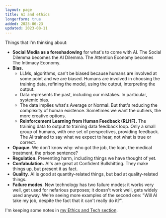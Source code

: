 ```yaml
---
layout: page
title: AI and ethics
longerform: true
added: 2023-06-23
updated: 2023-08-11
---
```


Things that I'm thinking about:

- **Social Media as a foreshadowing** for what's to come with AI. The Social Dilemma becomes the AI Dilemma. The Attention Economy becomes The Intimacy Economy.
- **Bias.** 
	- LLMs, algorithms, can't be biased because humans are involved at some point and we are biased. Humans are involved in choosing the training data, refining the model, using the output, interpreting the output.
	- Data represents the past, including our mistakes. In particular, systemic bias.
	- The data implies what's Average or Normal. But that's reducing the complexity of human existence. Sometimes we want the outliers, the more creative options.
	- **Reinforcement Learning from Human Feedback (RLHF).** The training data to output to training data feedback loop. Only a small group of humans, with one set of perspectives, providing feedback. The AI trained to say what we expect to hear, not what is true or correct.
- **Opaque.** We don’t know why: who got the job, the loan, the medical treatment, the prison sentence?
- **Regulation.** Preventing harm, including things we have thought of yet.
- **Confabulation.** AI's are great at Confident Bullshitting. They make things up, but present it as fact.
- **Quality**. AI is good at quantity-related things, but bad at quality-related things.
- **Failure modes**. New technology has two failure modes: it works very well, get used for nefarious purposes; it doesn't work well, gets widely used anyway. We're seeing more examples of the second one: "Will AI take my job, despite the fact that it can't really do it?".

I'm keeping some notes in [my Ethics and Tech section](/notes/ethics-in-tech/).
